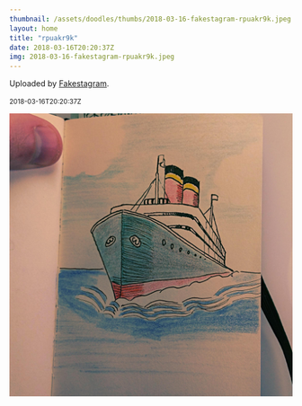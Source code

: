 ```yaml
---
thumbnail: /assets/doodles/thumbs/2018-03-16-fakestagram-rpuakr9k.jpeg
layout: home
title: "rpuakr9k"
date: 2018-03-16T20:20:37Z
img: 2018-03-16-fakestagram-rpuakr9k.jpeg
---
```


Uploaded by [Fakestagram](https://github.com/opyate/fakestagram).

<small>2018-03-16T20:20:37Z</small>

![Uploaded by Fakestagram](/assets/doodles/original/2018-03-16-fakestagram-rpuakr9k.jpeg)
